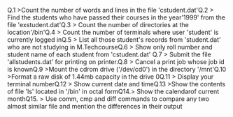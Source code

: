Q.1 >Count the number of words and lines in the file 'cstudent.dat'Q.2 > Find the students who have passed their courses in the year'1999' from the file 'exstudent.dat'Q.3 > Count the number of directories at the location'/bin'Q.4 > Count the number of terminals where user 'student' is currently logged inQ.5 > List all those student's records from 'student.dat' who are not studying in M.TechcourseQ.6 > Show only roll number and student name of each student from 'cstudent.dat'
Q.7 > Submit the file 'allstudents.dat' for printing on printer.Q.8 > Cancel a print job whose job id is knownQ.9 >Mount the cdrom drive ('/dev/cd0') in the directory '/mnt'Q.10 >Format a raw disk of 1.44mb capacity in the drive 0Q.11 > Display your terminal numberQ.12 > Show current date and timeQ.13 >Show the contents of file 'ls' located in '/bin' in octal formQ14.> Show the calendarof current monthQ15. > Use comm, cmp and diff commands to compare any two almost similar file and mention the differences in their output
